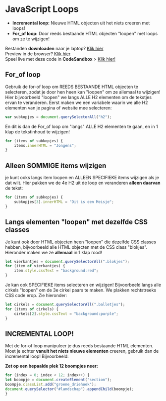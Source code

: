# JavaScript Loops
- **Incremental loop:** Nieuwe HTML objecten uit het niets creeren met loops!
- **For_of loop:** Door reeds bestaande HTML objecten "loopen" met loops om ze te wijzigen!

Bestanden **downloaden** naar je laptop? [Klik hier](https://github.com/CMD-Groningen/javascript-loops/archive/refs/heads/master.zip)     
Preview in de browser? [Klik hier](https://cmd-groningen.github.io/javascript-loops)  
Speel live met deze code in **CodeSandbox** > [Klik hier!](https://codesandbox.io/s/github/CMD-Groningen/javascript-loops) 

## For_of loop

Gebruik de for-of loop om REEDS BESTAANDE HTML objecten te selecteren, zodat je door hen heen kan "loopen" om ze allemaal te wijzigen! Hier bijvoorbeeld "loopen" we langs ALLE H2 elementen om de tekstjes ervan te veranderen. Eerst maken we een variabele waarin we alle H2 elementen van je pagina of website mee selecteren:

```JavaScript
var subkopjes = document.querySelectorAll("h2");
```

En dit is dan de For_of loop om "langs" ALLE H2 elementen te gaan, en in 1 klap de tekstinhoud te wijzigen!

```JavaScript
for (items of subkopjes) {
	items.innerHTML = "Jongens";
}
```

## Alleen SOMMIGE items wijzigen

je kunt ooks langs item loopen en ALLEEN SPECIFIEKE items wijzigen als je dat wilt. Hier pakken we de 4e H2 uit de loop en veranderen **alleen daarvan** de tekst:

```JavaScript
for (items of subkopjes) {
	subkopjes[3].innerHTML = "Dit is een Meisje";
}
```

## Langs elementen "loopen" met dezelfde CSS classes

Je kunt ook door HTML objecten heen "loopen" die dezelfde CSS classes hebben, bijvoorbeeld alle HTML objecten met de CSS class "blokjes". Hieronder maken we ze **allemaal** in 1 klap rood!

```JavaScript
let vierkantjes = document.querySelectorAll(".blokjes");
for (item of vierkantjes) {
	item.style.cssText = "background:red";
}
```

Je kan ook SPECIFIEKE items selecteren en wijzigen! Bijvoorbeeld langs alle cirkels "loopen" om de 3e cirkel paars te maken. We plakken rechtstreeks CSS code erop. Zie hieronder:

```JavaScript
let cirkels = document.querySelectorAll(".balletjes");
for (items of cirkels) {
	cirkels[2].style.cssText = "background:purple";
}
```

## INCREMENTAL LOOP!

Met de for-of loop manipuleer je dus reeds bestaande HTML elementen. Moet je echter **vanuit het niets nieuwe elementen** creeren, gebruik dan de incremental loop! Bijvoorbeeld:

**Zet op een bepaalde plek 12 boompjes neer:**

```JavaScript
for (index = 0; index < 12; index++) {
let boompje = document.createElement("section");
boompje.classList.add("groene_driehoek");
document.querySelector("#landschap").appendChild(boompje);
}
```
